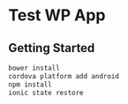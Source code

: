 # Test WP App

## Getting Started
```bash
bower install
cordova platform add android
npm install
ionic state restore
```